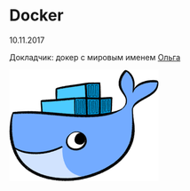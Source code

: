 # Docker

10.11.2017

Докладчик: докер с мировым именем [Ольга](https://github.com/Skorynskaya)

![Docker](../img/docker.png)

